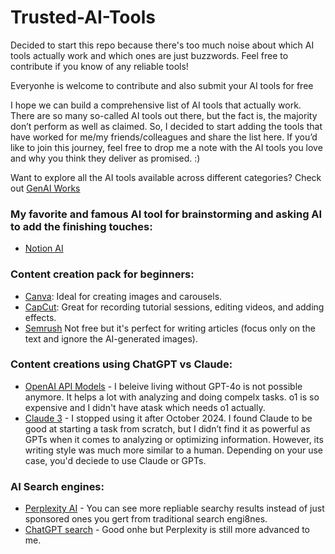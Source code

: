 # Trusted-AI-Tools
Decided to start this repo because there's too much noise about which AI tools actually work and which ones are just buzzwords. Feel free to contribute if you know of any reliable tools!


Everyonhe is welcome to contribute and also submit your AI tools for free

I hope we can build a comprehensive list of AI tools that actually work. There are so many so-called AI tools out there, but the fact is, the majority don’t perform as well as claimed. So, I decided to start adding the tools that have worked for me/my friends/colleagues and share the list here. If you’d like to join this journey, feel free to drop me a note with the AI tools you love and why you think they deliver as promised. :)




Want to explore all the AI tools available across different categories? Check out [GenAI Works](https://genai.works/applications) 


### My favorite and famous AI tool for  brainstorming and asking AI to add the finishing touches:
- [Notion AI](https://www.notion.com/)


### Content creation pack for beginners:
- [Canva](https://www.canva.com/): Ideal for creating images and carousels. 
- [CapCut](https://www.capcut.com): Great for recording tutorial sessions, editing videos, and adding effects.
- [Semrush](https://www.semrush.com/apps/contentshake/) Not free but it's perfect for writing articles (focus only on the text and ignore the AI-generated images).


### Content creations using ChatGPT vs Claude:

- [OpenAI API Models](https://openai.com/api/) - I beleive living without GPT-4o is not possible anymore. It helps a lot with analyzing and doing compelx tasks. o1 is so expensive and I didn't have  atask which needs o1 actually.
- [Claude 3](https://claude.ai/) - I stopped using it after October 2024. I found Claude to be good at starting a task from scratch, but I didn’t find it as powerful as GPTs when it comes to analyzing or optimizing information. However, its writing style was much more similar to a human. Depending on your use case, you'd deciede to use Claude or GPTs. 


### AI Search engines:

- [Perplexity AI](https://www.perplexity.ai/) - You can see more repliable searchy results instead of just sponsored ones you gert from traditional search engi8nes.
- [ChatGPT search](https://openai.com/index/introducing-chatgpt-search/) - Good onhe but Perplexity is still more advanced to me.


